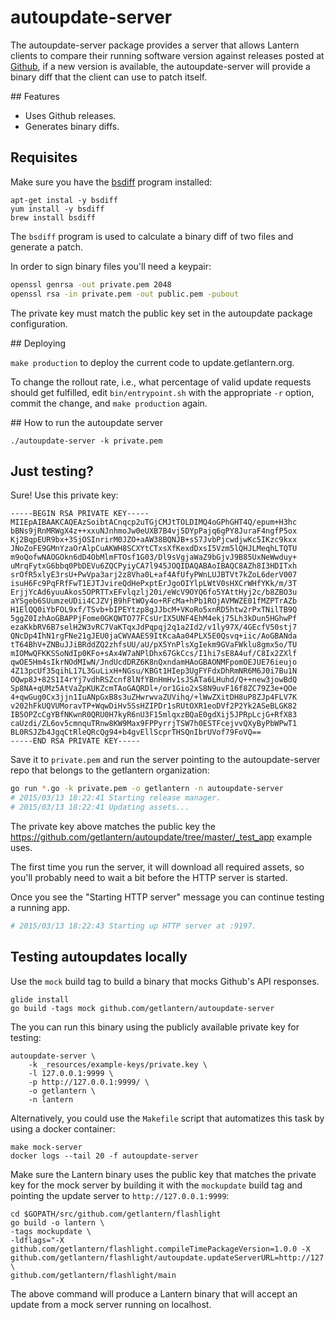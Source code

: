 # autoupdate-server

The autoupdate-server package provides a server that allows Lantern clients to
compare their running software version against releases posted at
[Github](https://www.github.com), if a new version is available, the
autoupdate-server will provide a binary diff that the client can use to patch
itself.

## Features

* Uses Github releases.
* Generates binary diffs.

## Requisites

Make sure you have the [bsdiff](http://www.daemonology.net/bsdiff/) program
installed:

```
apt-get instal -y bsdiff
yum install -y bsdiff
brew install bsdiff
```

The `bsdiff` program is used to calculate a binary diff of two files and
generate a patch.

In order to sign binary files you'll need a keypair:

```sh
openssl genrsa -out private.pem 2048
openssl rsa -in private.pem -out public.pem -pubout
```

The private key must match the public key set in the autoupdate package
configuration.

## Deploying

`make production` to deploy the current code to update.getlantern.org.

To change the rollout rate, i.e., what percentage of valid update requests should get fulfilled, edit `bin/entrypoint.sh` with the appropriate `-r` option, commit the change, and `make production` again.

## How to run the autoupdate server

```
./autoupdate-server -k private.pem
```

## Just testing?

Sure! Use this private key:

```
-----BEGIN RSA PRIVATE KEY-----
MIIEpAIBAAKCAQEAzSoibtACnqcp2uTGjCMJtTOLDIMQ4oGPhGHT4Q/epum+H3hc
bBNs9jRnMRWgX4z++xxuNJnhmoJw0eUXB7B4vj5DYpPajq6gPY8JuraF4ngfP5ox
Kj2BqpEUR9bx+3SjOSInrirM0JZO+aAW38BQNJB+sS7JvbPjcwdjwKc5IKzc9kxx
JNoZoFE9GMnYzaOrAlpCuAKWH8SCXYtCTxsXfKexdDxsI5Vzm5lQHJLMeqhLTQTU
m9oQofwNAOGOkn6dD4ObMlmFTOsf1G03/Dl9sVgjaWaZ9bGjvJ9B85UxNeWwduy+
uMrqFytxG6bbq0PbDEVu6ZQCPyiyCA7l945JOQIDAQABAoIBAQC8AZh8I3HDITxh
srOfR5xlyE3rsU+PwVpa3arj2z8Vha0L+af4AfUfyPWnLUJBTVt7kZoL6derV007
isuH6Fc9PqFRfFwT1EJTJvireQdHePxptErJgoOIYlpLWtV0sHXCrWHfYKk/m/3T
ErjjYcAd6yuuAkos5OPRTTxEFvlqzlj20i/eWcV9OYQ6fo5YAttHyj2c/b8ZBO3u
aYSgeb6SUumzeUDii4CJZVjB9hFtWOy4o+RFcMa+hPb1ROjAVMWZE01fMZPTrAZb
H1ElQQ0iYbFOL9xf/TSvb+bIPEYtzp8gJJbcM+VKoRo5xnRD5htw2rPxTNilTB9Q
5ggZ0IzhAoGBAPPjFome0GKQWTO77FCsUrIX5UNF4EhM4ekj75Lh3kDun5HGhwPf
ezaKkbRV6B7selH2W3vRC7VaKTqxJdPqpqj2q1a2Id2/v1ly97X/4GEcfV50stj7
QNcDp4IhN1rgFNe21gJEU0jaCWVAAES9ItKcaAa04PLX5E0Qsvq+iic/AoGBANda
tT64BhV+ZNBuJJiBRddZQ2zhfsUU/aU/pX5YnPlsXgIekm9GVaFWklu8gmx5o/TU
mIOMwQFKKSSoNdIp0KFo+sAx4W7aNPlDhx67GkCcs/I1hi7sE8A4uf/C8Ix2ZXlf
qwOE5Hm4sIkrNOdMIwN/JndUcdDRZ6K8nQxndamHAoGBAONMFpomOEJUE76ieujo
4Z13pcUf35qihL17L3GuLixH+NGsu/KBGt1HIep3UgFYFdxDhRmNR6M6J0i7Bu1N
OQwp8J+82S1I4rYj7vdhRSZcnf8lNfYBnHmHv1sJSATa6LHuhd/Q++new3jowBdQ
Sp8NA+qUMz5AtVaZpKUKZcmTAoGAQRDl+/or1Gio2xS8N9uvF16f8ZC79Z3e+QOe
4+qwGug0Cx3jjn1IuANpGxB8s3uZHwrwvaZUVihq/+lWwZXitDH8uP8ZJp4FLV7K
v202hFkUQVUMoravTP+WqwDiHv5SsHZIPDr1sRUtOXR1eoDVf2P2Yk2ASeBLGK82
IB5OPZcCgYBfNKwnR0QRU0H7kyR6nU3F15mlqxzBQaE0gdXij5JPRpLcjG+RfX83
caUzdi/ZL6ov5cmnquTRnw8KW9Max9FPPyrrjTSW7h0ESTFcejvvQXyByPbWPwT1
BL0RSJZb4JgqCtRleQRcQg94+b4gvEllScprTHSQnIbrUVof79FoVQ==
-----END RSA PRIVATE KEY-----
```

Save it to `private.pem` and run the server pointing to the autoupdate-server
repo that belongs to the getlantern organization:

```sh
go run *.go -k private.pem -o getlantern -n autoupdate-server
# 2015/03/13 18:22:41 Starting release manager.
# 2015/03/13 18:22:41 Updating assets...
```

The private key above matches the public key the
https://github.com/getlantern/autoupdate/tree/master/_test_app example uses.

The first time you run the server, it will download all required assets, so
you'll probably need to wait a bit before the HTTP server is started.

Once you see the "Starting HTTP server" message you can continue testing a
running app.

```sh
# 2015/03/13 18:22:43 Starting up HTTP server at :9197.
```

## Testing autoupdates locally

Use the `mock` build tag to build a binary that mocks Github's API responses.

```
glide install
go build -tags mock github.com/getlantern/autoupdate-server
```

The you can run this binary using the publicly available private key for
testing:

```
autoupdate-server \
	-k _resources/example-keys/private.key \
	-l 127.0.0.1:9999 \
	-p http://127.0.0.1:9999/ \
	-o getlantern \
	-n lantern
```

Alternatively, you could use the `Makefile` script that automatizes this task by
using a docker container:

```
make mock-server
docker logs --tail 20 -f autoupdate-server
```

Make sure the Lantern binary uses the public key that matches the private key
for the mock server by building it with the `mockupdate` build tag and pointing
the update server to `http://127.0.0.1:9999`:

```
cd $GOPATH/src/github.com/getlantern/flashlight
go build -o lantern \
-tags mockupdate \
-ldflags="-X github.com/getlantern/flashlight.compileTimePackageVersion=1.0.0 -X github.com/getlantern/flashlight/autoupdate.updateServerURL=http://127.0.0.1:9999" \
github.com/getlantern/flashlight/main
```

The above command will produce a Lantern binary that will accept an update from
a mock server running on localhost.
